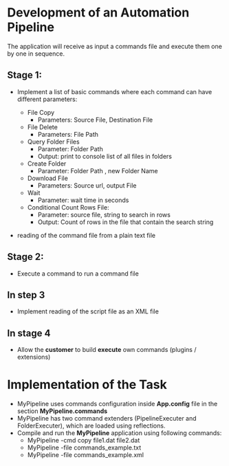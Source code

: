 # Development of an Automation Pipeline

The application will receive as input a commands file and execute them one by one in
sequence.
## Stage 1:
- Implement a list of basic commands where each command can have different
parameters:
  - File Copy
    - Parameters: Source File, Destination File
  - File Delete
    - Parameters: File Path
  - Query Folder Files
    - Parameter: Folder Path
    - Output: print to console list of all files in folders
  - Create Folder
    - Parameter: Folder Path , new Folder Name
  - Download File
    - Parameters: Source url, output File
  - Wait
    - Parameter: wait time in seconds
  - Conditional Count Rows File:
    - Parameter: source file, string to search in rows
    - Output: Count of rows in the file that contain the search string

- reading of the command file from a plain text file
## Stage 2:
- Execute a command to run a command file
## In step 3
- Implement reading of the script file as an XML file

## In stage 4
- Allow the **customer** to build **execute** own commands (plugins / extensions)

# Implementation of the Task
- MyPipeline uses commands configuration inside **App.config** file in the section **MyPipeline.commands**
- MyPipeline has two command extenders (PipelineExecuter and FolderExecuter), which are loaded using reflections.
- Compile and run the **MyPipeline** application using following commands:
  - MyPipeline -cmd copy file1.dat file2.dat
  - MyPipeline -file commands_example.txt
  - MyPipeline -file commands_example.xml
